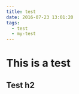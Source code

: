```yaml
---
title: test
date: 2016-07-23 13:01:20
tags:
  - test
  - my-test
---
```

# This is a test
## Test h2

